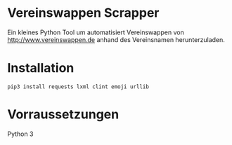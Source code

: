 # Vereinswappen Scrapper
Ein kleines Python Tool um automatisiert Vereinswappen von http://www.vereinswappen.de anhand des Vereinsnamen herunterzuladen. 

# Installation
```
pip3 install requests lxml clint emoji urllib
```

# Vorraussetzungen
Python 3
